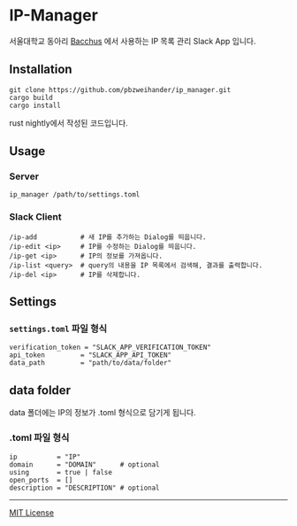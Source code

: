 # IP-Manager

서울대학교 동아리 [Bacchus](bacchus.snucse.org) 에서 사용하는 IP 목록 관리 Slack App 입니다.

## Installation

```
git clone https://github.com/pbzweihander/ip_manager.git
cargo build
cargo install
```

rust nightly에서 작성된 코드입니다.

## Usage

### Server

```
ip_manager /path/to/settings.toml
```

### Slack Client

```
/ip-add           # 새 IP를 추가하는 Dialog를 띄웁니다.
/ip-edit <ip>     # IP를 수정하는 Dialog를 띄웁니다.
/ip-get <ip>      # IP의 정보를 가져옵니다.
/ip-list <query>  # query의 내용을 IP 목록에서 검색해, 결과를 출력합니다.
/ip-del <ip>      # IP를 삭제합니다.
```

## Settings

### `settings.toml` 파일 형식

```
verification_token = "SLACK_APP_VERIFICATION_TOKEN"
api_token         = "SLACK_APP_API_TOKEN"
data_path         = "path/to/data/folder"
```

## data folder

data 폴더에는 IP의 정보가 <ip>.toml 형식으로 담기게 됩니다.

### <ip>.toml 파일 형식

```
ip          = "IP"
domain      = "DOMAIN"      # optional
using       = true | false
open_ports  = []
description = "DESCRIPTION" # optional
```

------

[MIT License](LICENSE)
